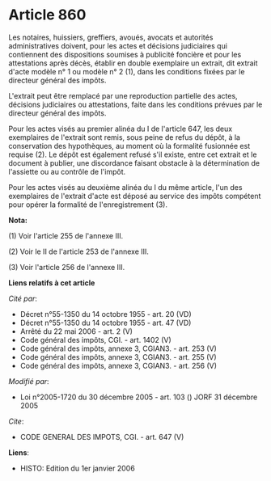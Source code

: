 # Article 860

Les notaires, huissiers, greffiers, avoués, avocats et autorités administratives doivent, pour les actes et décisions
judiciaires qui contiennent des dispositions soumises à publicité foncière et pour les attestations après décès, établir en
double exemplaire un extrait, dit extrait d'acte modèle n° 1 ou modèle n° 2 (1), dans les conditions fixées par le directeur
général des impôts.

L'extrait peut être remplacé par une reproduction partielle des actes, décisions judiciaires ou attestations, faite dans les
conditions prévues par le directeur général des impôts. 

Pour les actes visés au premier alinéa du I de l'article 647, les deux exemplaires de l'extrait sont remis, sous peine de
refus du dépôt, à la conservation des hypothèques, au moment où la formalité fusionnée est requise (2). Le dépôt est
également refusé s'il existe, entre cet extrait et le document à publier, une discordance faisant obstacle à la détermination
de l'assiette ou au contrôle de l'impôt. 

Pour les actes visés au deuxième alinéa du I du même article, l'un des exemplaires de l'extrait d'acte est déposé au service
des impôts compétent pour opérer la formalité de l'enregistrement (3).

**Nota:**

(1) Voir l'article 255 de l'annexe III.

(2) Voir le II de l'article 253 de l'annexe III.

(3) Voir l'article 256 de l'annexe III.

**Liens relatifs à cet article**

_Cité par_:

  - Décret n°55-1350 du 14 octobre 1955 - art. 20 (VD)
  - Décret n°55-1350 du 14 octobre 1955 - art. 47 (VD)
  - Arrêté du 22 mai 2006 - art. 2 (V)
  - Code général des impôts, CGI. - art. 1402 (V)
  - Code général des impôts, annexe 3, CGIAN3. - art. 253 (V)
  - Code général des impôts, annexe 3, CGIAN3. - art. 255 (V)
  - Code général des impôts, annexe 3, CGIAN3. - art. 256 (V)

_Modifié par_:

  - Loi n°2005-1720 du 30 décembre 2005 - art. 103 () JORF 31 décembre 2005

_Cite_:

  - CODE GENERAL DES IMPOTS, CGI. - art. 647 (V)

**Liens**:

  - HISTO: Edition du 1er janvier 2006
